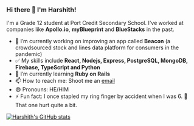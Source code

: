 ### Hi there 👋 I'm Harshith!

I'm a Grade 12 student at Port Credit Secondary School. I've worked at companies like **Apollo.io**, **myBlueprint** and **BlueStacks** in the past.

- 🔭 I’m currently working on improving an app called **Beacon** (a crowdsourced stock and lines data platform for consumers in the pandemic)
- ✅ My skills include **React, Nodejs, Express, PostgreSQL, MongoDB, Firebase, TypeScript and Python**
- 🌱 I’m currently learning **Ruby on Rails**
- 📫 How to reach me: Shoot me an [email](mailto:harshithl1777@gmail.com)
- 😄 Pronouns: HE/HIM
- ⚡ Fun fact: I once stapled my ring finger by accident when I was 6. 😬 That one hurt quite a bit.


[![Harshith's GitHub stats](https://github-readme-stats.vercel.app/api?username=harshithl1777)](https://github.com/anuraghazra/github-readme-stats)
